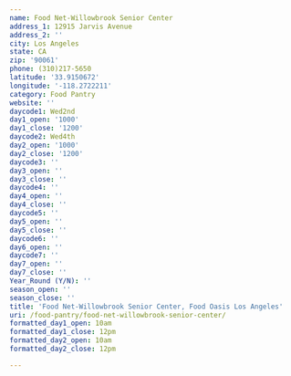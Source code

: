 ```yaml
---
name: Food Net-Willowbrook Senior Center
address_1: 12915 Jarvis Avenue
address_2: ''
city: Los Angeles
state: CA
zip: '90061'
phone: (310)217-5650
latitude: '33.9150672'
longitude: '-118.2722211'
category: Food Pantry
website: ''
daycode1: Wed2nd
day1_open: '1000'
day1_close: '1200'
daycode2: Wed4th
day2_open: '1000'
day2_close: '1200'
daycode3: ''
day3_open: ''
day3_close: ''
daycode4: ''
day4_open: ''
day4_close: ''
daycode5: ''
day5_open: ''
day5_close: ''
daycode6: ''
day6_open: ''
daycode7: ''
day7_open: ''
day7_close: ''
Year_Round (Y/N): ''
season_open: ''
season_close: ''
title: 'Food Net-Willowbrook Senior Center, Food Oasis Los Angeles'
uri: /food-pantry/food-net-willowbrook-senior-center/
formatted_day1_open: 10am
formatted_day1_close: 12pm
formatted_day2_open: 10am
formatted_day2_close: 12pm

---
```

